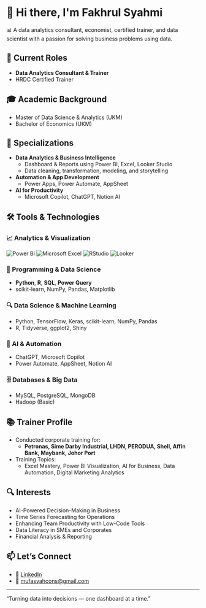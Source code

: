 # 👋 Hi there, I'm Fakhrul Syahmi

📊 A data analytics consultant, economist, certified trainer, and data scientist with a passion for solving business problems using data.

## 💼 Current Roles
- **Data Analytics Consultant & Trainer**
- HRDC Certified Trainer

## 🎓 Academic Background
- Master of Data Science & Analytics (UKM)
- Bachelor of Economics (UKM)

## 🚀 Specializations
- **Data Analytics & Business Intelligence**
  - Dashboard & Reports using Power BI, Excel, Looker Studio
  - Data cleaning, transformation, modeling, and storytelling
- **Automation & App Development**
  - Power Apps, Power Automate, AppSheet
- **AI for Productivity**
  - Microsoft Copilot, ChatGPT, Notion AI

## 🛠️ Tools & Technologies

### 📈 Analytics & Visualization
![Power Bi](https://img.shields.io/badge/power_bi-F2C811?style=for-the-badge&logo=powerbi&logoColor=black) ![Microsoft Excel](https://img.shields.io/badge/Microsoft_Excel-217346?style=for-the-badge&logo=microsoft-excel&logoColor=white) ![RStudio](https://img.shields.io/badge/RStudio-4285F4?style=for-the-badge&logo=rstudio&logoColor=white) ![Looker](https://a11ybadges.com/badge?logo=looker)
### 🐍 Programming & Data Science
- **Python**, **R**, **SQL**, **Power Query**
- scikit-learn, NumPy, Pandas, Matplotlib

### 🔍 Data Science & Machine Learning
- Python, TensorFlow, Keras, scikit-learn, NumPy, Pandas
- R, Tidyverse, ggplot2, Shiny

### 🧠 AI & Automation
- ChatGPT, Microsoft Copilot
- Power Automate, AppSheet, Notion AI

### 🗄️ Databases & Big Data
- MySQL, PostgreSQL, MongoDB
- Hadoop (Basic)

## 📚 Trainer Profile
- Conducted corporate training for:
  - **Petronas, Sime Darby Industrial, LHDN, PERODUA, Shell, Affin Bank, Maybank, Johor Port**
- Training Topics:
  - Excel Mastery, Power BI Visualization, AI for Business, Data Automation, Digital Marketing Analytics

## 🔍 Interests
- AI-Powered Decision-Making in Business
- Time Series Forecasting for Operations
- Enhancing Team Productivity with Low-Code Tools
- Data Literacy in SMEs and Corporates
- Financial Analysis & Reporting

## 📫 Let’s Connect
- 🔗 [LinkedIn](https://www.linkedin.com/in/fakhrul-syahmi-799730136/)
- 📧 mufasyahcons@gmail.com

---
“Turning data into decisions — one dashboard at a time.”
